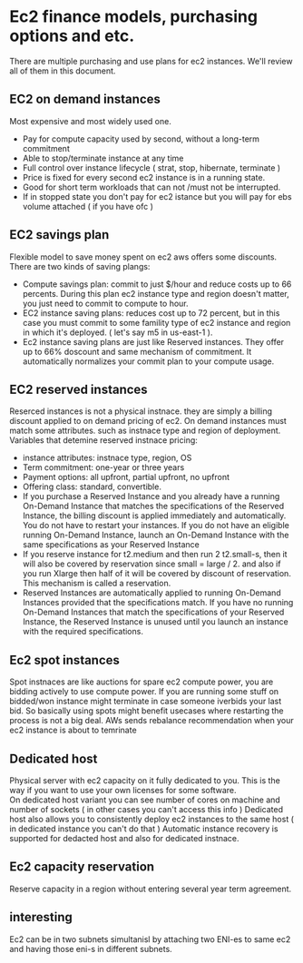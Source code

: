 # Ec2 finance models, purchasing options and etc.
There are multiple purchasing and use plans for ec2 instances. We'll review all of them in this document.

## EC2 on demand instances
Most expensive and most widely used one.
- Pay for compute capacity used by second, without a long-term commitment
- Able to stop/terminate instance at any time
- Full control over instance lifecycle ( strat, stop, hibernate, terminate )
- Price is fixed for every second ec2 instance is in a running state.
-  Good for short term workloads that can not /must not be interrupted.
- If in stopped state you don't pay for ec2 istance but you will pay for ebs volume attached ( if you have ofc )


## EC2 savings plan
Flexible model to save money spent on ec2
aws offers some discounts.
There are two kinds of saving plangs:
- Compute savings plan: commit to just $/hour and reduce costs up to 66 percents. During this plan
ec2 instance type and region doesn't matter, you just need to commit to compute to hour.
- EC2 instance saving plans: reduces cost up to 72 percent, but in this case you must commit to 
some famility type of ec2 instance and region in which it's deployed. ( let's say m5 in us-east-1 ). 
- Ec2 instance saving plans are just like Reserved instances. They offer up to 66% doscount and same mechanism of commitment.
It automatically normalizes your commit plan to your compute usage.


## EC2 reserved instances
Reserced instances is not a physical instnace. they are simply a billing discount applied to on demand pricing of ec2.
On demand instances must match some attributes. such as instnace type and region of deployment.
Variables that detemine reserved instnace pricing:
- instance attributes: instnace type, region, OS
- Term commitment: one-year or three years
- Payment options: all upfront, partial upfront, no upfront
- Offering class: standard, convertible.
- If you purchase a Reserved Instance and you already have a running On-Demand Instance that matches the specifications of the Reserved Instance, the billing discount is applied immediately and automatically. You do not have to restart your instances. If you do not have an eligible running On-Demand Instance, launch an On-Demand Instance with the same specifications as your Reserved Instance
- If you reserve instance for t2.medium and then run 2 t2.small-s, then it will also be covered by reservation since small = large / 2.
and also if you run Xlarge then half of it will be covered by discount of reservation. This mechanism is called a reservation.
- Reserved Instances are automatically applied to running On-Demand Instances provided that the specifications match. If you have no running On-Demand Instances that match the specifications of your Reserved Instance, the Reserved Instance is unused until you launch an instance with the required specifications.



## Ec2 spot instances
Spot instnaces are like auctions for spare ec2 compute power, you are bidding actively to use compute power.
If you are running some stuff on bidded/won instance might terminate in case someone iverbids your last bid.
So basically using spots might benefit usecases where restarting the process is not a big deal.
AWs sends rebalance recommendation when your ec2 instance is about to temrinate

## Dedicated host
Physical server with ec2 capacity on it fully dedicated to you.
This is the way if you want to use your own licenses for some software.  
On dedicated host variant you can see number of cores on machine and number of sockets ( in other cases you can't access this info )
Dedicated host also allows you to consistently deploy ec2 instances to the same host ( in dedicated instance you can't do that ) 
Automatic instance recovery is supported for dedacted host and also for dedicated instnace.

## Ec2 capacity reservation
Reserve capacity in a region without entering several year term agreement.


## interesting
Ec2 can be in two subnets simultanisl by attaching two ENI-es to same ec2 and having those eni-s in different subnets.
